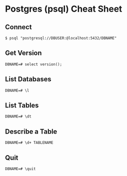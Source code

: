 # Postgres (psql) Cheat Sheet

## Connect
```
$ psql "postgresql://DBUSER:@localhost:5432/DBNAME"
```

## Get Version
```
DBNAME=# select version();
```

## List Databases
```
DBNAME=# \l
```

## List Tables
```
DBNAME=# \dt
```

## Describe a Table
```
DBNAME=# \d+ TABLENAME
```

## Quit
```
DBNAME=# \quit
```
